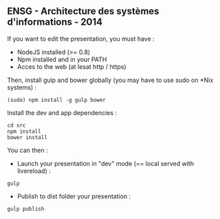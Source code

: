 ENSG - Architecture des systèmes d'informations - 2014
------------------------------------------------------

If you want to edit the presentation, you must have :
* NodeJS installed (>= 0.8)
* Npm installed and in your PATH
* Acces to the web (at lesat http / https)

Then, install gulp and bower globally (you may have to use sudo on *Nix systems) :
```
(sudo) npm install -g gulp bower
```

Install the dev and app dependencies :
```
cd src
npm install
bower install
```

You can then :

* Launch your presentation in "dev" mode (== local served with livereload) :
```
gulp
```

* Publish to dist folder your presentation :
```
gulp publish
```